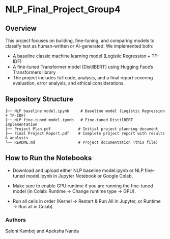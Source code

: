 # NLP_Final_Project_Group4

## Overview
This project focuses on building, fine-tuning, and comparing models to classify text as human-written or AI-generated.
We implemented both:
* A baseline classic machine learning model (Logistic Regression + TF-IDF)
* A fine-tuned Transformer model (DistilBERT) using Hugging Face’s Transformers library
* The project includes full code, analysis, and a final report covering evaluation, error analysis, and ethical considerations.

## Repository Structure
```
├── NLP baseline model.ipynb     # Baseline model (Logistic Regression + TF-IDF)
├── NLP fine-tuned model.ipynb   # Fine-tuned DistilBERT implementation
├── Project Plan.pdf            # Initial project planning document
├── Final Project Report.pdf    # Complete project report with results & analysis
└── README.md                   # Project documentation (this file)
```

## How to Run the Notebooks

* Download and upload either NLP baseline model.ipynb or NLP fine-tuned model.ipynb in Jupyter Notebook or Google Colab.

* Make sure to enable GPU runtime if you are running the fine-tuned model (in Colab: Runtime → Change runtime type → GPU).

* Run all cells in order (Kernel → Restart & Run All in Jupyter, or Runtime → Run all in Colab).

### Authors
Saloni Kamboj and Apeksha Nanda
